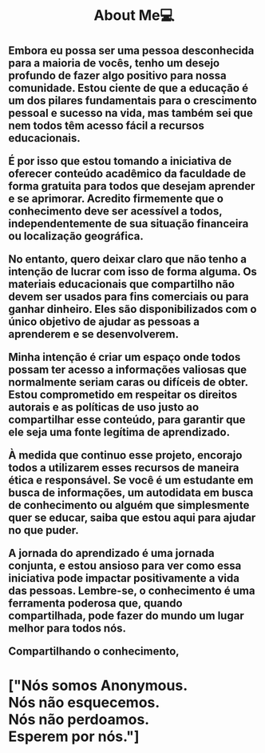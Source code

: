 <h1 align = "center">About Me💻 </h1>
<h2>Embora eu possa ser uma pessoa desconhecida para a maioria de vocês, tenho um desejo profundo de fazer algo positivo para nossa comunidade. Estou ciente de que a educação é um dos pilares fundamentais para o crescimento pessoal e sucesso na vida, mas também sei que nem todos têm acesso fácil a recursos educacionais.

É por isso que estou tomando a iniciativa de oferecer conteúdo acadêmico da faculdade de forma gratuita para todos que desejam aprender e se aprimorar. Acredito firmemente que o conhecimento deve ser acessível a todos, independentemente de sua situação financeira ou localização geográfica.

No entanto, quero deixar claro que não tenho a intenção de lucrar com isso de forma alguma. Os materiais educacionais que compartilho não devem ser usados para fins comerciais ou para ganhar dinheiro. Eles são disponibilizados com o único objetivo de ajudar as pessoas a aprenderem e se desenvolverem.

Minha intenção é criar um espaço onde todos possam ter acesso a informações valiosas que normalmente seriam caras ou difíceis de obter. Estou comprometido em respeitar os direitos autorais e as políticas de uso justo ao compartilhar esse conteúdo, para garantir que ele seja uma fonte legítima de aprendizado.

À medida que continuo esse projeto, encorajo todos a utilizarem esses recursos de maneira ética e responsável. Se você é um estudante em busca de informações, um autodidata em busca de conhecimento ou alguém que simplesmente quer se educar, saiba que estou aqui para ajudar no que puder.

A jornada do aprendizado é uma jornada conjunta, e estou ansioso para ver como essa iniciativa pode impactar positivamente a vida das pessoas. Lembre-se, o conhecimento é uma ferramenta poderosa que, quando compartilhada, pode fazer do mundo um lugar melhor para todos nós.

Compartilhando o conhecimento,</h2>

<h1> ["Nós somos Anonymous. <br>Nós não esquecemos. <br>Nós não perdoamos. <br>Esperem por nós."] </h1>
